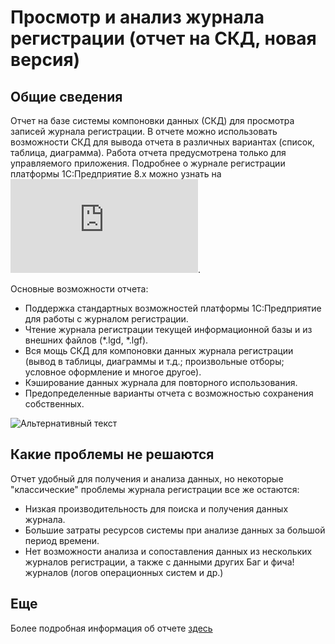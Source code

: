 # Просмотр и анализ журнала регистрации (отчет на СКД, новая версия)

## Общие сведения

Отчет на базе системы компоновки данных (СКД) для просмотра записей журнала регистрации. В отчете можно использовать возможности СКД для вывода отчета в различных вариантах (список, таблица, диаграмма). Работа отчета предусмотрена только для управляемого приложения. Подробнее о журнале регистрации платформы 1С:Предприятие 8.x можно узнать на ![официальном сайте](http://v8.1c.ru/overview/Term_000000292.htm).

Основные возможности отчета:
- Поддержка стандартных возможностей платформы 1С:Предприятие для работы с журналом регистрации.
- Чтение журнала регистрации текущей информационной базы и из внешних файлов (*.lgd, *.lgf).
- Вся мощь СКД для компоновки данных журнала регистрации (вывод в таблицы, диаграммы и т.д.; произвольные отборы; условное оформление и многое другое).
- Кэширование данных журнала для повторного использования.
- Предопределенные варианты отчета с возможностью сохранения собственных.

![Альтернативный текст](http://www.develplatform.ru/media/2f4089a7-1ef7-4ae5-af59-1b0848c41dba/Ks5R5w/DevelPlatform/OneC/Development/ReportsAndTreatments/%D0%9E%D1%82%D1%87%D0%B5%D1%82%D1%8B/%D0%9F%D1%80%D0%BE%D1%81%D0%BC%D0%BE%D1%82%D1%80%20%D0%B8%20%D0%B0%D0%BD%D0%B0%D0%BB%D0%B8%D0%B7%20%D0%B6%D1%83%D1%80%D0%BD%D0%B0%D0%BB%D0%B0%20%D1%80%D0%B5%D0%B3%D0%B8%D1%81%D1%82%D1%80%D0%B0%D1%86%D0%B8%D0%B8/%D0%9D%D0%BE%D0%B2%D0%B0%D1%8F%20%D0%B2%D0%B5%D1%80%D1%81%D0%B8%D1%8F/EventLogAnalyzerLogo.gif)

## Какие проблемы не решаются 

Отчет удобный для получения и анализа данных, но некоторые "классические" проблемы журнала регистрации все же остаются:
- Низкая производительность для поиска и получения данных журнала.
- Большие затраты ресурсов системы при анализе данных за большой период времени.
- Нет возможности анализа и сопоставления данных из нескольких журналов регистрации, а также с данными других Баг и фича!журналов (логов операционных систем и др.)

## Еще

Более подробная информация об отчете [здесь](http://www.develplatform.ru/OneC/Development/ReportsAndTreatments/RegistrtionJournal "Информация об отчете на моем сайте")
